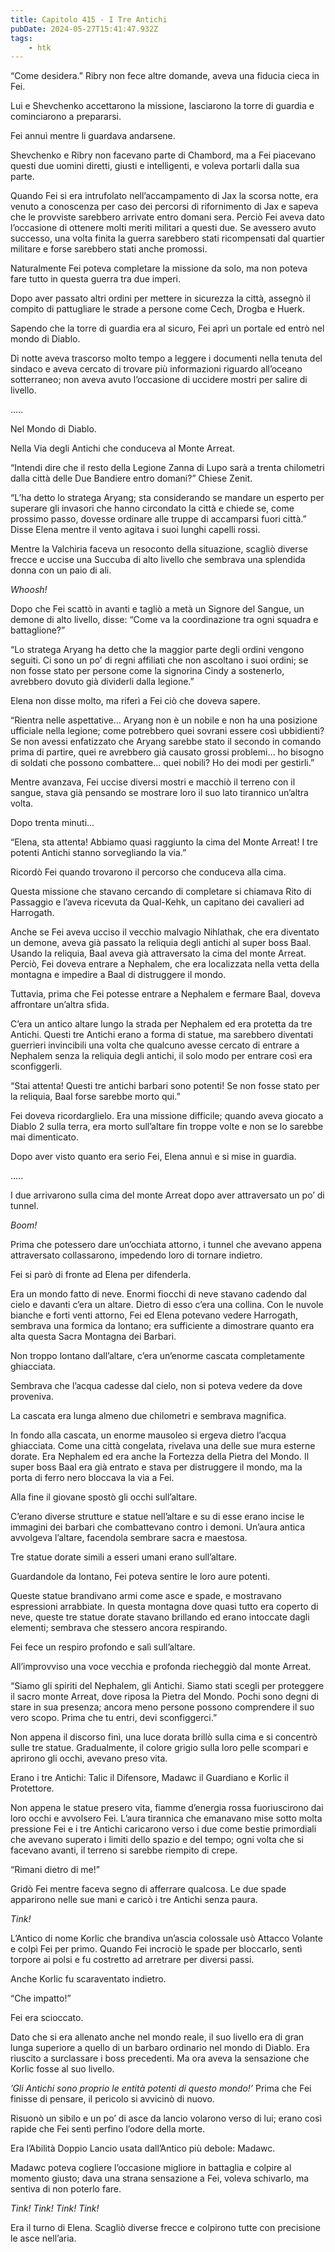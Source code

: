 ```yaml
---
title: Capitolo 415 - I Tre Antichi
pubDate: 2024-05-27T15:41:47.932Z
tags:
    - htk
---
```


“Come desidera.” Ribry non fece altre domande, aveva una fiducia cieca in Fei.

Lui e Shevchenko accettarono la missione, lasciarono la torre di guardia e cominciarono a prepararsi.

Fei annuì mentre li guardava andarsene.

Shevchenko e Ribry non facevano parte di Chambord, ma a Fei piacevano questi due uomini diretti, giusti e intelligenti, e voleva portarli dalla sua parte.

Quando Fei si era intrufolato nell’accampamento di Jax la scorsa notte, era venuto a conoscenza per caso dei percorsi di rifornimento di Jax e sapeva che le provviste sarebbero arrivate entro domani sera. Perciò Fei aveva dato l’occasione di ottenere molti meriti militari a questi due. Se avessero avuto successo, una volta finita la guerra sarebbero stati ricompensati dal quartier militare e forse sarebbero stati anche promossi.

Naturalmente Fei poteva completare la missione da solo, ma non poteva fare tutto in questa guerra tra due imperi.

Dopo aver passato altri ordini per mettere in sicurezza la città, assegnò il compito di pattugliare le strade a persone come Cech, Drogba e Huerk.

Sapendo che la torre di guardia era al sicuro, Fei aprì un portale ed entrò nel mondo di Diablo.

Di notte aveva trascorso molto tempo a leggere i documenti nella tenuta del sindaco e aveva cercato di trovare più informazioni riguardo all’oceano sotterraneo; non aveva avuto l’occasione di uccidere mostri per salire di livello.

…..

Nel Mondo di Diablo.

Nella Via degli Antichi che conduceva al Monte Arreat.

“Intendi dire che il resto della Legione Zanna di Lupo sarà a trenta chilometri dalla città delle Due Bandiere entro domani?” Chiese Zenit.

“L’ha detto lo stratega Aryang; sta considerando se mandare un esperto per superare gli invasori che hanno circondato la città e chiede se, come prossimo passo, dovesse ordinare alle truppe di accamparsi fuori città.” Disse Elena mentre il vento agitava i suoi lunghi capelli rossi.

Mentre la Valchiria faceva un resoconto della situazione, scagliò diverse frecce e uccise una Succuba di alto livello che sembrava una splendida donna con un paio di ali.

<em>Whoosh!</em>

Dopo che Fei scattò in avanti e tagliò a metà un Signore del Sangue, un demone di alto livello, disse: “Come va la coordinazione tra ogni squadra e battaglione?”

“Lo stratega Aryang ha detto che la maggior parte degli ordini vengono seguiti. Ci sono un po’ di regni affiliati che non ascoltano i suoi ordini; se non fosse stato per persone come la signorina Cindy a sostenerlo, avrebbero dovuto già dividerli dalla legione.”

Elena non disse molto, ma riferì a Fei ciò che doveva sapere.

“Rientra nelle aspettative… Aryang non è un nobile e non ha una posizione ufficiale nella legione; come potrebbero quei sovrani essere così ubbidienti? Se non avessi enfatizzato che Aryang sarebbe stato il secondo in comando prima di partire, quei re avrebbero già causato grossi problemi… ho bisogno di soldati che possono combattere… quei nobili? Ho dei modi per gestirli.”

Mentre avanzava, Fei uccise diversi mostri e macchiò il terreno con il sangue, stava già pensando se mostrare loro il suo lato tirannico un’altra volta.

Dopo trenta minuti…

“Elena, sta attenta! Abbiamo quasi raggiunto la cima del Monte Arreat! I tre potenti Antichi stanno sorvegliando la via.”

Ricordò Fei quando trovarono il percorso che conduceva alla cima.

Questa missione che stavano cercando di completare si chiamava Rito di Passaggio e l’aveva ricevuta da Qual-Kehk, un capitano dei cavalieri ad Harrogath.

Anche se Fei aveva ucciso il vecchio malvagio Nihlathak, che era diventato un demone, aveva già passato la reliquia degli antichi al super boss Baal. Usando la reliquia, Baal aveva già attraversato la cima del monte Arreat. Perciò, Fei doveva entrare a Nephalem, che era localizzata nella vetta della montagna e impedire a Baal di distruggere il mondo.

Tuttavia, prima che Fei potesse entrare a Nephalem e fermare Baal, doveva affrontare un’altra sfida.

C’era un antico altare lungo la strada per Nephalem ed era protetta da tre Antichi. Questi tre Antichi erano a forma di statue, ma sarebbero diventati guerrieri invincibili una volta che qualcuno avesse cercato di entrare a Nephalem senza la reliquia degli antichi, il solo  modo per entrare così era sconfiggerli.

“Stai attenta! Questi tre antichi barbari sono potenti! Se non fosse stato per la reliquia, Baal forse sarebbe morto qui.”

Fei doveva ricordarglielo. Era una missione difficile; quando aveva giocato a Diablo 2 sulla terra, era morto sull’altare fin troppe volte e non se lo sarebbe mai dimenticato.

Dopo aver visto quanto era serio Fei, Elena annuì e si mise in guardia.

…..

I due arrivarono sulla cima del monte Arreat dopo aver attraversato un po’ di tunnel.

<em>Boom!</em>

Prima che potessero dare un’occhiata attorno, i tunnel che avevano appena attraversato collassarono, impedendo loro di tornare indietro.

Fei si parò di fronte ad Elena per difenderla.

Era un mondo fatto di neve. Enormi fiocchi di neve stavano cadendo dal cielo e davanti c’era un altare. Dietro di esso c’era una collina. Con le nuvole bianche e forti venti attorno, Fei ed Elena potevano vedere Harrogath, sembrava una formica da lontano; era sufficiente a dimostrare quanto era alta questa Sacra Montagna dei Barbari.

Non troppo lontano dall’altare, c’era un’enorme cascata completamente ghiacciata.

Sembrava che l’acqua cadesse dal cielo, non si poteva vedere da dove proveniva.

La cascata era lunga almeno due chilometri e sembrava magnifica.

In fondo alla cascata, un enorme mausoleo si ergeva dietro l’acqua ghiacciata. Come una città congelata, rivelava una delle sue mura esterne dorate. Era Nephalem ed era anche la Fortezza della Pietra del Mondo. Il super boss Baal era già entrato e stava per distruggere il mondo, ma la porta di ferro nero bloccava la via a Fei.

Alla fine il giovane spostò gli occhi sull’altare.

C’erano diverse strutture e statue nell’altare e su di esse erano incise le immagini dei barbari che combattevano contro i demoni. Un’aura antica avvolgeva l’altare, facendola sembrare sacra e maestosa.

Tre statue dorate simili a esseri umani erano sull’altare.

Guardandole da lontano, Fei poteva sentire le loro aure potenti.

Queste statue brandivano armi come asce e spade, e mostravano espressioni arrabbiate. In questa montagna dove quasi tutto era coperto di neve, queste tre statue dorate stavano brillando ed erano intoccate dagli elementi; sembrava che stessero ancora respirando.

Fei fece un respiro profondo e salì sull’altare.

All’improvviso una voce vecchia e profonda riecheggiò dal monte Arreat.

“Siamo gli spiriti del Nephalem, gli Antichi. Siamo stati scegli per proteggere il sacro monte Arreat, dove riposa la Pietra del Mondo. Pochi sono degni di stare in sua presenza; ancora meno persone possono comprendere il suo vero scopo. Prima che tu entri, devi sconfiggerci.”

Non appena il discorso finì, una luce dorata brillò sulla cima e si concentrò sulle tre statue. Gradualmente, il colore grigio sulla loro pelle scompari e aprirono gli occhi, avevano preso vita.

Erano i tre Antichi: Talic il Difensore, Madawc il Guardiano e Korlic il Protettore.

Non appena le statue presero vita, fiamme d’energia rossa fuoriuscirono dai loro occhi e avvolsero Fei. L’aura tirannica che emanavano mise sotto molta pressione Fei e i tre Antichi caricarono verso i due come bestie primordiali che avevano superato i limiti dello spazio e del tempo; ogni volta che si facevano avanti, il terreno si sarebbe riempito di crepe.

“Rimani dietro di me!”

Gridò Fei mentre faceva segno di afferrare qualcosa. Le due spade apparirono nelle sue mani e caricò i tre Antichi senza paura.

<em>Tink!</em>

L’Antico di nome Korlic che brandiva un’ascia colossale usò Attacco Volante e colpì Fei per primo. Quando Fei incrociò le spade per bloccarlo, sentì torpore ai polsi e fu costretto ad arretrare per diversi passi.

Anche Korlic fu scaraventato indietro.

“Che impatto!”

Fei era scioccato.

Dato che si era allenato anche nel mondo reale, il suo livello era di gran lunga superiore a quello di un barbaro ordinario nel mondo di Diablo. Era riuscito a surclassare i boss precedenti. Ma ora aveva la sensazione che Korlic fosse al suo livello.

<em>’Gli Antichi sono proprio le entità potenti di questo mondo!’</em> Prima che Fei finisse di pensare, il pericolo si avvicinò di nuovo.

Risuonò un sibilo e un po’ di asce da lancio volarono verso di lui; erano così rapide che Fei sentì perfino l’odore della morte.

Era l’Abilità Doppio Lancio usata dall’Antico più debole: Madawc.

Madawc poteva cogliere l’occasione migliore in battaglia e colpire al momento giusto; dava una strana sensazione a Fei, voleva schivarlo, ma sentiva di non poterlo fare.

<em>Tink! Tink! Tink! Tink!</em>

Era il turno di Elena. Scagliò diverse frecce e colpirono tutte con precisione le asce nell’aria.



